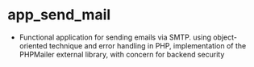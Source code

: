 # app_send_mail
- Functional application for sending emails via SMTP. using object-oriented technique and error handling in PHP, implementation of the PHPMailer external library, with concern for backend security
